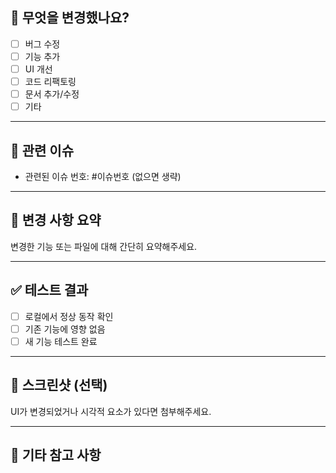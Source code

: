 ## 🔀 무엇을 변경했나요?

- [ ] 버그 수정
- [ ] 기능 추가
- [ ] UI 개선
- [ ] 코드 리팩토링
- [ ] 문서 추가/수정
- [ ] 기타

---

## 📄 관련 이슈
- 관련된 이슈 번호: #이슈번호 (없으면 생략)

---

## 📝 변경 사항 요약
변경한 기능 또는 파일에 대해 간단히 요약해주세요.

---

## ✅ 테스트 결과
- [ ] 로컬에서 정상 동작 확인
- [ ] 기존 기능에 영향 없음
- [ ] 새 기능 테스트 완료

---

## 📸 스크린샷 (선택)
UI가 변경되었거나 시각적 요소가 있다면 첨부해주세요.

---

## 💬 기타 참고 사항
